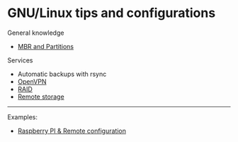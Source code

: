 # GNU/Linux tips and configurations

General knowledge
- [MBR and Partitions](https://github.com/dubzzz/gnu-linux-tips/blob/master/mbr/README.md)

Services
- Automatic backups with rsync
- [OpenVPN](https://github.com/dubzzz/gnu-linux-tips/blob/master/openvpn/README.md)
- [RAID](https://github.com/dubzzz/gnu-linux-tips/blob/master/raid/README.md)
- [Remote storage](https://github.com/dubzzz/gnu-linux-tips/blob/master/remote-storage/README.md)

---

Examples:
- [Raspberry PI & Remote configuration](https://github.com/dubzzz/gnu-linux-tips/blob/master/pi-example/README.md)
